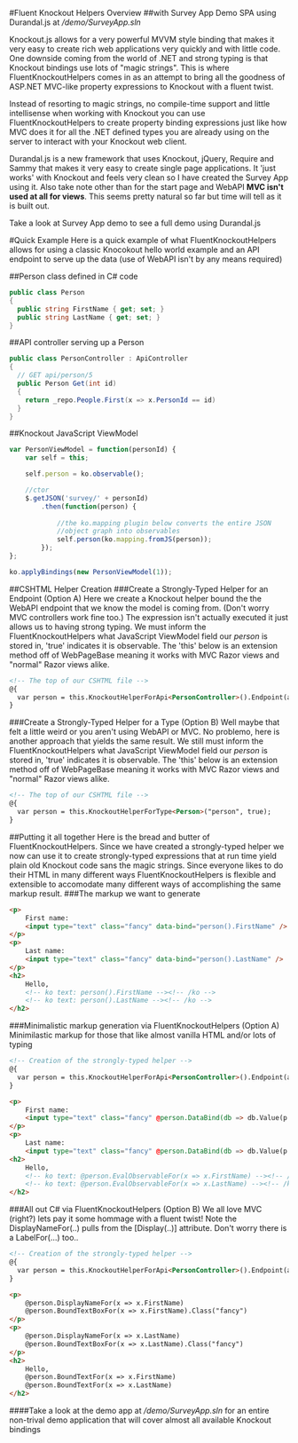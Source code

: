 #Fluent Knockout Helpers Overview
##with Survey App Demo SPA using Durandal.js at _/demo/SurveyApp.sln_

Knockout.js allows for a very powerful MVVM style binding that makes it very easy to create rich web applications very quickly and with little code. One downside coming from the world of .NET and strong typing is that Knockout bindings use lots of "magic strings". This is where FluentKnockoutHelpers comes in as an attempt to bring all the goodness of ASP.NET MVC-like property expressions to Knockout with a fluent twist.

Instead of resorting to magic strings, no compile-time support and little intellisense when working with Knockout you can use FluentKnockoutHelpers to create property binding expressions just like how MVC does it for all the .NET defined types you are already using on the server to interact with your Knockout web client.

Durandal.js is a new framework that uses Knockout, jQuery, Require and Sammy that makes it very easy to create single page applications. It 'just works' with Knockout and feels very clean so I have created the Survey App using it. Also take note other than for the start page and WebAPI **MVC isn't used at all for views**. This seems pretty natural so far but time will tell as it is built out.

Take a look at Survey App demo to see a full demo using Durandal.js

#Quick Example
Here is a quick example of what FluentKnockoutHelpers allows for using a classic Knocokout hello world example and an API endpoint to serve up the data (use of WebAPI isn't by any means required)

##Person class defined in C# code
```c#
public class Person
{
  public string FirstName { get; set; }
  public string LastName { get; set; }
}
```

##API controller serving up a Person
```c#
public class PersonController : ApiController
{
  // GET api/person/5
  public Person Get(int id)
  {
    return _repo.People.First(x => x.PersonId == id)
  }
}
```

##Knockout JavaScript ViewModel
```javascript
var PersonViewModel = function(personId) {
	var self = this;

	self.person = ko.observable();

	//ctor
	$.getJSON('survey/' + personId)
		.then(function(person) {
		
			//the ko.mapping plugin below converts the entire JSON
			//object graph into observables
			self.person(ko.mapping.fromJS(person));
		});
};

ko.applyBindings(new PersonViewModel(1));
```

##CSHTML Helper Creation
###Create a Strongly-Typed Helper for an Endpoint (Option A)
Here we create a Knockout helper bound the the WebAPI endpoint that we know the model is coming from. (Don't worry MVC controllers work fine too.) The expression isn't actually executed it just allows us to having strong typing. We must inform the FluentKnockoutHelpers what JavaScript ViewModel field our _person_ is stored in, 'true' indicates it is observable. The 'this' below is an extension method off of WebPageBase meaning it works with MVC Razor views and "normal" Razor views alike.
```html
<!-- The top of our CSHTML file -->
@{
  var person = this.KnockoutHelperForApi<PersonController>().Endpoint(api => api.Get(default(int)), "person", true);
}
```

###Create a Strongly-Typed Helper for a Type (Option B)
Well maybe that felt a little weird or you aren't using WebAPI or MVC. No problemo, here is another approach that yields the same result. We still must inform the FluentKnockoutHelpers what JavaScript ViewModel field our _person_ is stored in, 'true' indicates it is observable. The 'this' below is an extension method off of WebPageBase meaning it works with MVC Razor views and "normal" Razor views alike.
```html
<!-- The top of our CSHTML file -->
@{
  var person = this.KnockoutHelperForType<Person>("person", true);
}
```

##Putting it all together
Here is the bread and butter of FluentKnockoutHelpers. Since we have created a strongly-typed helper we now can use it to create strongly-typed expressions that at run time yield plain old Knockout code sans the magic strings. Since everyone likes to do their HTML in many different ways FluentKnockoutHelpers is flexible and extensible to accomodate many different ways of accomplishing the same markup result.
###The markup we want to generate
```html
<p>
	First name: 
	<input type="text" class="fancy" data-bind="person().FirstName" />
</p>
<p>
	Last name:
	<input type="text" class="fancy" data-bind="person().LastName" />
</p>
<h2>
	Hello,
	<!-- ko text: person().FirstName --><!-- /ko -->
	<!-- ko text: person().LastName --><!-- /ko -->
</h2>
```

###Minimalistic markup generation via FluentKnockoutHelpers (Option A)
Minimilastic markup for those that like almost vanilla HTML and/or lots of typing
```html
<!-- Creation of the strongly-typed helper -->
@{
  var person = this.KnockoutHelperForApi<PersonController>().Endpoint(api => api.Get(default(int)), "person", true);
}

<p>
	First name:
	<input type="text" class="fancy" @person.DataBind(db => db.Value(p => p.FirstName)) />
</p>
<p>
	Last name:
	<input type="text" class="fancy" @person.DataBind(db => db.Value(p => p.LastName))  /></p>
<h2>
	Hello,
	<!-- ko text: @person.EvalObservableFor(x => x.FirstName) --><!-- /ko -->
	<!-- ko text: @person.EvalObservableFor(x => x.LastName) --><!-- /ko -->
</h2>
```

###All out C# via FluentKnockoutHelpers (Option B)
We all love MVC (right?) lets pay it some hommage with a fluent twist! Note the DisplayNameFor(..) pulls from the [Display(..)] attribute. Don't worry there is a LabelFor(...) too..
```html
<!-- Creation of the strongly-typed helper -->
@{
  var person = this.KnockoutHelperForApi<PersonController>().Endpoint(api => api.Get(default(int)), "person", true);
}

<p>
	@person.DisplayNameFor(x => x.FirstName)
	@person.BoundTextBoxFor(x => x.FirstName).Class("fancy")
</p>
<p>
	@person.DisplayNameFor(x => x.LastName)
	@person.BoundTextBoxFor(x => x.LastName).Class("fancy")
</p>
<h2>
	Hello,
	@person.BoundTextFor(x => x.FirstName)
	@person.BoundTextFor(x => x.LastName)
</h2>
```

####Take a look at the demo app at _/demo/SurveyApp.sln_ for an entire non-trival demo application that will cover almost all available Knockout bindings
